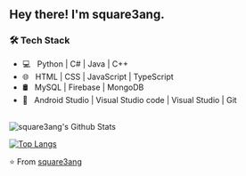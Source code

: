 <h2> Hey there! I'm square3ang.

<h3>🛠 Tech Stack</h3>

- 💻 &nbsp; Python | C# | Java | C++  
- 🌐 &nbsp; HTML | CSS | JavaScript | TypeScript
- 🛢 &nbsp; MySQL | Firebase | MongoDB
- 🔧 &nbsp; Android Studio | Visual Studio code | Visual Studio | Git

<br>

<img align="center" src="https://github-readme-stats.vercel.app/api?username=square3ang&include_all_commits=true&count_private=true&show_icons=true&line_height=20&title_color=7A7ADB&icon_color=2234AE&text_color=D3D3D3&bg_color=0,000000,130F40" alt="square3ang's Github Stats">

</br>

[![Top Langs](https://github-readme-stats.vercel.app/api/top-langs/?username=square3ang&layout=compact&text_color=daf7dc&bg_color=151515)](https://github.com/square3ang/github-readme-stats)

⭐️ From [square3ang](https://github.com/square3ang)
